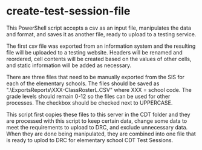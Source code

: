 
# create-test-session-file
This PowerShell script accepts a csv as an input file, manipulates the data and format, and saves it as another file, ready to upload to a testing service.

The first csv file was exported from an information system and the resulting file will be uploaded to a testing website.  Headers will be renamed and reordered, cell contents will be created based on the values of other cells, and static information will be added as necessary.

There are three files that need to be manually exported from the SIS for each of the elementary schools.  The files should be saved as ".\ExportsReports\XXX-ClassRosterL.CSV" where XXX = school code.  The grade levels should remain 0-12 so the files can be used for other processes.  The checkbox should be checked next to UPPERCASE.

This script first copies these files to this server in the CDT folder and they are processed with this script to keep certain data, change some data to meet the requirements to upload to DRC, and exclude unnecessary data.  When they are done being manipulated, they are combined into one file that is ready to uplod to DRC for elementary school CDT Test Sessions.
